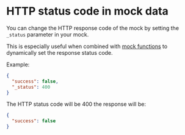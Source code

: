# HTTP status code in mock data
You can change the HTTP response code of the mock by setting the `_status` parameter in your mock.

This is especially useful when combined with [mock functions](/doc/readme-mock-functions.md) to dynamically set the response status code. 

Example:
```json
{
  "success": false,
  "_status": 400
}
```

The HTTP status code will be 400 the response will be:
```json
{
  "success": false
}
```

